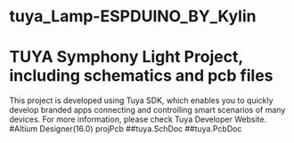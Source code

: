 # tuya_Lamp-ESPDUINO_BY_Kylin
TUYA Symphony Light Project, including schematics and pcb files 
==

This project is developed using Tuya SDK, which enables you to quickly develop
branded apps connecting and controlling smart scenarios of many devices.
For more information, please check Tuya Developer Website.
#Altium Designer(16.0) projPcb
##tuya.SchDoc
##tuya.PcbDoc
